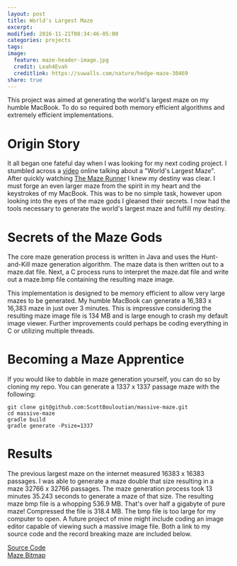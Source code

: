 ```yaml
---
layout: post
title: World's Largest Maze
excerpt:
modified: 2016-11-21T08:34:46-05:00
categories: projects
tags:
image:
  feature: maze-header-image.jpg
  credit: Leah4Evah
  creditlink: https://suwalls.com/nature/hedge-maze-30469
share: true
---
```


This project was aimed at generating the world's largest maze on my humble MacBook. To do so
required both memory efficient algorithms and extremely efficient implementations.

# Origin Story

It all began one fateful day when I was looking for my next coding project. I stumbled across
a [video][vsauce-maze] online talking about a "World's Largest Maze". After quickly watching
[The Maze Runner][maze-runner] I knew my destiny was clear. I must forge an even larger maze
from the spirit in my heart and the keystrokes of my MacBook. This was to be no simple task,
however upon looking into the eyes of the maze gods I gleaned their secrets. I now had the
tools necessary to generate the world's largest maze and fulfill my destiny.

# Secrets of the Maze Gods
The core maze generation process is written in Java and uses the Hunt-and-Kill maze generation algorithm. The maze data is then written out to a maze.dat file. Next, a C process runs to interpret the maze.dat file and write out a maze.bmp file containing the resulting maze image.

This implementation is designed to be memory efficient to allow very large mazes to be generated. My humble MacBook can generate a 16,383 x 16,383 maze in just over 3 minutes. This is impressive considering the resulting maze image file is 134 MB and is large enough to crash my default image viewer. Further improvements could perhaps be coding everything in C or utilizing multiple threads.

# Becoming a Maze Apprentice
If you would like to dabble in maze generation yourself, you can do so by cloning my repo.
You can generate a 1337 x 1337 passage maze with the following:
```
git clone git@github.com:ScottBouloutian/massive-maze.git
cd massive-maze
gradle build
gradle generate -Psize=1337
```

# Results
The previous largest maze on the internet measured 16383 x 16383 passages. I was able to
generate a maze double that size resulting in a maze 32766 x 32766 passages. The maze
generation process took 13 minutes 35.243 seconds to generate a maze of that size.
The resulting maze bmp file is a whopping 536.9 MB. That's over half a gigabyte of pure
maze! Compressed the file is 318.4 MB. The bmp file is too large for my computer to open.
A future project of mine might include coding an image editor capable of viewing such a massive
image file. Both a link to my source code and the record breaking maze are included below.

<div markdown="0"><a href="https://github.com/ScottBouloutian/massive-maze" class="btn">Source Code</a></div>
<div markdown="0"><a href="https://s3.amazonaws.com/scottbouloutian/maze/maze.zip" class="btn">Maze Bitmap</a></div>

[vsauce-maze]: https://www.youtube.com/watch?v=t2ZWf-DeexY
[maze-runner]: http://www.imdb.com/title/tt1790864
